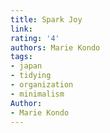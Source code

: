 ```yaml
---
title: Spark Joy
link:
rating: '4'
authors: Marie Kondo
tags:
- japan
- tidying
- organization
- minimalism
Author:
- Marie Kondo
---
```

